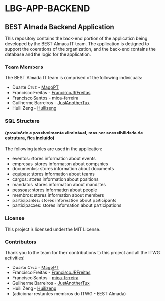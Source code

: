 # LBG-APP-BACKEND

## BEST Almada Backend Application

This repository contains the back-end portion of the application being developed by the BEST Almada IT team. The application is designed to support the operations of the organization, and the back-end contains the database and the logic for the application.

### Team Members

The BEST Almada IT team is comprised of the following individuals:

* Duarte Cruz - [MagoPT](https://github.com/MagoPT)
* Francisco Freitas - [FranciscoJRFreitas](https://github.com/FranciscoJRFreitas)
* Francisco Santos - [mica-ferreira](https://github.com/mica-ferreira)
* Guilherme Barreiros - [JustAnotherTux](https://github.com/JustAnotherTux)
* Huili Zeng - [Huilizeng](https://github.com/Huilizeng)


### SQL Structure
#### (provisório e possivelmente eliminável, mas por acessibilidade de estrutura, fica incluído)

The following tables are used in the application:

- eventos: stores information about events
- empresas: stores information about companies
- documentos: stores information about documents
- equipas: stores information about teams
- cargos: stores information about positions
- mandatos: stores information about mandates
- pessoas: stores information about people
- membros: stores information about members
- participantes: stores information about participants
- participacoes: stores information about participations


### License

This project is licensed under the MIT License.

### Contributors

Thank you to the team for their contributions to this project and all the ITWG activities!

* Duarte Cruz - [MagoPT](https://github.com/MagoPT)
* Francisco Freitas - [FranciscoJRFreitas](https://github.com/FranciscoJRFreitas)
* Francisco Santos - [mica-ferreira](https://github.com/mica-ferreira)
* Guilherme Barreiros - [JustAnotherTux](https://github.com/JustAnotherTux)
* Huili Zeng - [Huilizeng](https://github.com/Huilizeng)
* (adicionar restantes membros do ITWG - BEST Almada)
